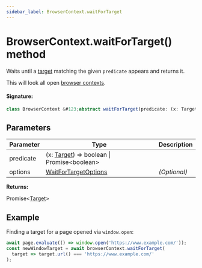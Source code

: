 ```yaml
---
sidebar_label: BrowserContext.waitForTarget
---
```


# BrowserContext.waitForTarget() method

Waits until a [target](./puppeteer.target.md) matching the given `predicate` appears and returns it.

This will look all open [browser contexts](./puppeteer.browsercontext.md).

#### Signature:

```typescript
class BrowserContext &#123;abstract waitForTarget(predicate: (x: Target) => boolean | Promise<boolean>, options?: WaitForTargetOptions): Promise<Target>;&#125;
```

## Parameters

| Parameter | Type                                                                         | Description  |
| --------- | ---------------------------------------------------------------------------- | ------------ |
| predicate | (x: [Target](./puppeteer.target.md)) =&gt; boolean \| Promise&lt;boolean&gt; |              |
| options   | [WaitForTargetOptions](./puppeteer.waitfortargetoptions.md)                  | _(Optional)_ |

**Returns:**

Promise&lt;[Target](./puppeteer.target.md)&gt;

## Example

Finding a target for a page opened via `window.open`:

```ts
await page.evaluate(() => window.open('https://www.example.com/'));
const newWindowTarget = await browserContext.waitForTarget(
  target => target.url() === 'https://www.example.com/'
);
```
